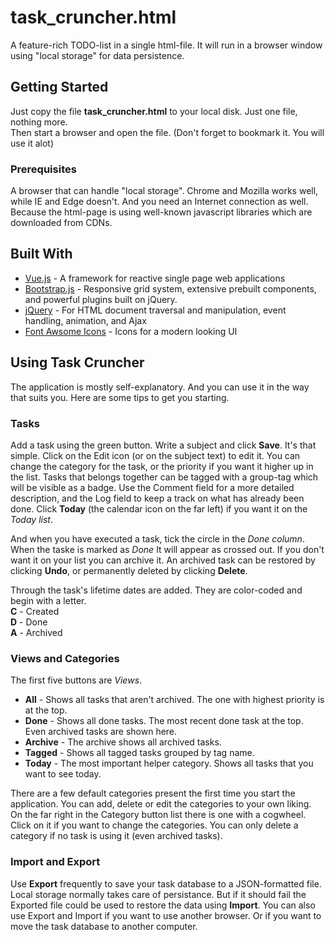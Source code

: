 # task_cruncher.html
A feature-rich TODO-list in a single html-file. It will run in a browser window using "local storage" for data persistence.

## Getting Started

Just copy the file <b>task_cruncher.html</b> to your local disk. Just one file, nothing more.  
Then start a browser and open the file. (Don't forget to bookmark it. You will use it alot)

### Prerequisites

A browser that can handle "local storage". Chrome and Mozilla works well, while IE and Edge doesn't.
And you need an Internet connection as well. Because the html-page is using well-known javascript libraries which are downloaded from CDNs.


## Built With

* [Vue.js](https://vuejs.org/) - A framework for reactive single page web applications
* [Bootstrap.js](https://getbootstrap.com/) - Responsive grid system, extensive prebuilt components, and powerful plugins built on jQuery.
* [jQuery](https://jquery.com/) - For HTML document traversal and manipulation, event handling, animation, and Ajax
* [Font Awsome Icons](https://fontawesome.com/) - Icons for a modern looking UI

## Using Task Cruncher

The application is mostly self-explanatory. And you can use it in the way that suits you.
Here are some tips to get you starting.

### Tasks

Add a task using the green button. Write a subject and click <b>Save</b>. It's that simple.
Click on the Edit icon (or on the subject text) to edit it.
You can change the category for the task, or the priority if you want it higher up in the list.
Tasks that belongs together can be tagged with a group-tag which will be visible as a badge.
Use the Comment field for a more detailed description, and the Log field to keep a track on what has already been done.
Click <b>Today</b> (the calendar icon on the far left) if you want it on the <i>Today list</i>.

And when you have executed a task, tick the circle in the <i>Done column</i>.
When the taske is marked as <i>Done</i> It will appear as crossed out. If you don't want it on your list you can archive it.
An archived task can be restored by clicking <b>Undo</b>, or permanently deleted by clicking <b>Delete</b>.

Through the task's lifetime dates are added. They are color-coded and begin with a letter.  
<b>C</b> - Created  
<b>D</b> - Done  
<b>A</b> - Archived  

### Views and Categories

The first five buttons are <i>Views</i>.
* <b>All</b> - Shows all tasks that aren't archived. The one with highest priority is at the top.
* <b>Done</b> - Shows all done tasks. The most recent done task at the top. Even archived tasks are shown here.
* <b>Archive</b> - The archive shows all archived tasks.
* <b>Tagged</b> - Shows all tagged tasks grouped by tag name.
* <b>Today</b> - The most important helper category. Shows all tasks that you want to see today.

There are a few default categories present the first time you start the application.
You can add, delete or edit the categories to your own liking.
On the far right in the Category button list there is one with a cogwheel. Click on it if you want to change the categories.
You can only delete a category if no task is using it (even archived tasks).

### Import and Export

Use <b>Export</b> frequently to save your task database to a JSON-formatted file. Local storage normally takes care of persistance. But if it should fail the Exported file could be used to restore the data using <b>Import</b>.
You can also use Export and Import if you want to use another browser. Or if you want to move the task database to another computer.

